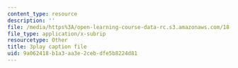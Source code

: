```yaml
---
content_type: resource
description: ''
file: /media/https%3A/open-learning-course-data-rc.s3.amazonaws.com/18-03sc-differential-equations-fall-2011/9a062418b1a3aa3e2cebdfe5b8224d81_MdzfsfBNJIw.srt
file_type: application/x-subrip
resourcetype: Other
title: 3play caption file
uid: 9a062418-b1a3-aa3e-2ceb-dfe5b8224d81
---
```

